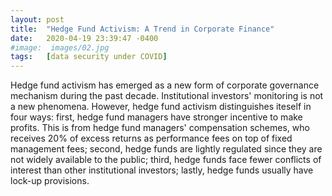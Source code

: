 ```yaml
---
layout: post
title:  "Hedge Fund Activism: A Trend in Corporate Finance"
date:   2020-04-19 23:39:47 -0400
#image:  images/02.jpg
tags:   [data security under COVID]
---
```


Hedge fund activism has emerged as a new form of corporate governance mechanism during the past decade. Institutional investors' monitoring is not a new phenomena. However, hedge fund activism distinguishes iteself in four ways: first, hedge fund managers have stronger incentive to make profits. This is from hedge fund managers' compensation schemes, who receives 20% of excess returns as performance fees on top of fixed management fees; second, hedge funds are lightly regulated since they are not widely available to the public; third, hedge funds face fewer conflicts of interest than other institutional investors; lastly, hedge funds usually have lock-up provisions. 

